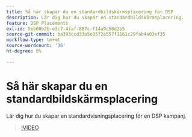 ```yaml
---
title: Så här skapar du en standardbildskärmsplacering för DSP
description: Lär dig hur du skapar en standardbildskärmsplacering.
feature: DSP Placements
exl-id: 5eb60b2b-e3c7-4faf-887c-f14a9c50d2b5
source-git-commit: ba393ccd33a5e05f2e557f1161c29fab4a03ef35
workflow-type: tm+mt
source-wordcount: '36'
ht-degree: 0%

---
```


# Så här skapar du en standardbildskärmsplacering

Lär dig hur du skapar en standardvisningsplacering för en DSP kampanj.

>[!VIDEO](https://video.tv.adobe.com/v/340454)
